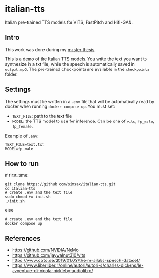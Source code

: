 # italian-tts
Italian pre-trained TTS models for VITS, FastPitch and Hifi-GAN.

## Intro
This work was done during my [master thesis](https://webthesis.biblio.polito.it/25614/).

This is a demo of the Italian TTS models.
You write the text you want to synthesize in a txt file, while the speech is automatically saved in `output.mp3`.
The pre-trained checkpoints are available in the `checkpoints` folder.

## Settings
The settings must be written in a `.env` file that will be automatically read by docker
when running `docker compose up`.
You must set:
* `TEXT_FILE`: path to the text file
* `MODEL`: the TTS model to use for inference. Can be one of `vits`, `fp_male`, `fp_female`.

Example of `.env`:

```
TEXT_FILE=text.txt
MODEL=fp_male
```

## How to run

if first_time:

```
git clone https://github.com/simsax/italian-tts.git
cd italian-tts
# create .env and the text file
sudo chmod +x init.sh
./init.sh
```

else:
```
# create .env and the text file
docker compose up
```

## References
* https://github.com/NVIDIA/NeMo
* https://github.com/jaywalnut310/vits
* https://www.caito.de/2019/01/03/the-m-ailabs-speech-dataset/
* https://www.liberliber.it/online/autori/autori-d/charles-dickens/le-avventure-di-nicola-nickleby-audiolibro/
